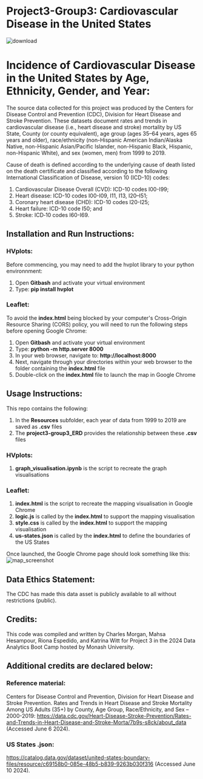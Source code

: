 # Project3-Group3: Cardiovascular Disease in the United States 

![download](https://github.com/K-G-Witt/project3-group3/assets/70048005/62a35724-741b-46c3-a663-bba10843c8af)

# Incidence of Cardiovascular Disease in the United States by Age, Ethnicity, Gender, and Year:
The source data collected for this project was produced by the Centers for Disease Control and Prevention (CDC), Division for Heart Disease and Stroke Prevention. These datasets document rates and trends in cardiovascular disease (i.e., heart disease and stroke) mortality by US State, County (or county equivalent), age group (ages 35–64 years, ages 65 years and older), race/ethnicity (non-Hispanic American Indian/Alaska Native, non-Hispanic Asian/Pacific Islander, non-Hispanic Black, Hispanic, non-Hispanic White), and sex (women, men) from 1999 to 2019.

Cause of death is defined according to the underlying cause of death listed on the death certificate and classified according to the following International Classification of Disease, version 10 (ICD-10) codes:
1. Cardiovascular Disease Overall (CVD): ICD-10 codes I00-I99;
2. Heart disease: ICD-10 codes I00-I09, I11, I13, I20–I51;
3. Coronary heart disease (CHD): ICD-10 codes I20-I25;
4. Heart failure: ICD-10 code I50; and
5. Stroke: ICD‐10 codes I60-I69.

## Installation and Run Instructions:
### HVplots:
Before commencing, you may need to add the hvplot library to your python environnment:
1. Open **Gitbash** and activate your virtual environment
2. Type: **pip install hvplot**

### Leaflet:
To avoid the **index.html** being blocked by your computer's Cross-Origin Resource Sharing (CORS) policy, you will need to run the following steps before opening Google Chrome:
1. Open **Gitbash**  and activate your virtual environment
2. Type: **python -m http.server 8000**
3. In your web browser, navigate to: **http://localhost:8000**
4. Next, navigate through your directories within your web browser to the folder containing the **index.html** file
5. Double-click on the **index.html** file to launch the map in Google Chrome

## Usage Instructions:
This repo contains the following:
1. In the **Resources** subfolder, each year of data from 1999 to 2019 are saved as **.csv** files
2. The **project3-group3_ERD** provides the relationship between these **.csv** files

### HVplots:
1. **graph_visualisation.ipynb** is the script to recreate the graph visualisations

### Leaflet:
1. **index.html** is the script to recreate the mapping visualisation in Google Chrome
2. **logic.js** is called by the **index.html** to support the mapping visualisation
3. **style.css** is called by the **index.html** to support the mapping visualisation
4. **us-states.json** is called by the **index.html** to define the boundaries of the US States

Once launched, the Google Chrome page should look something like this:
![map_screenshot](https://github.com/K-G-Witt/project3-group3/assets/156146173/c2569eb8-0f02-4c1a-86c2-2437f8bfc468)

 
## Data Ethics Statement:
The CDC has made this data asset is publicly available to all without restrictions (public).


## Credits:
This code was compiled and written by Charles Morgan, Mahsa Hesampour, Riona Espedido, and Katrina Witt for Project 3 in the 2024 Data Analytics Boot Camp hosted by Monash University. 

## Additional credits are declared below:

### Reference material:
Centers for Disease Control and Prevention, Division for Heart Disease and Stroke Prevention. Rates and Trends in Heart Disease and Stroke Mortality Among US Adults (35+) by County, Age Group, Race/Ethnicity, and Sex – 2000-2019: https://data.cdc.gov/Heart-Disease-Stroke-Prevention/Rates-and-Trends-in-Heart-Disease-and-Stroke-Morta/7b9s-s8ck/about_data (Accessed June 6 2024).

### US States .json:
https://catalog.data.gov/dataset/united-states-boundary-files/resource/c69158b0-085e-48b5-b839-9263b030f316 (Accessed June 10 2024).



